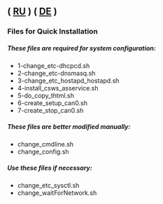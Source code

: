 ( [RU](./README-RU.md) )
( [DE](./README-DE.md) )
---

### Files for Quick Installation

##### These files are required for system configuration:

- 1-change_etc-dhcpcd.sh
- 2-change_etc-dnsmasq.sh
- 3-change_etc_hostapd_hostapd.sh
- 4-install_csws_asservice.sh
- 5-do_copy_thtml.sh
- 6-create_setup_can0.sh
- 7-create_stop_can0.sh

##### These files are better modified manually:

- change_cmdline.sh
- change_config.sh

##### Use these files if necessary:

- change_etc_sysctl.sh
- change_waitForNetwork.sh
